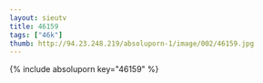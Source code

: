 ```yaml
--- 
layout: sieutv
title: 46159
tags: ["46k"]
thumb: http://94.23.248.219/absoluporn-1/image/002/46159.jpg
---
```

{% include absoluporn key="46159" %} 
